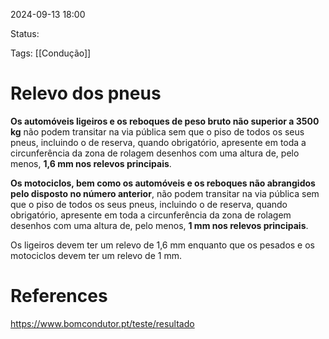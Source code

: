 2024-09-13 18:00

Status: 

Tags: [[Condução]] 

# Relevo dos pneus

**Os automóveis ligeiros e os reboques de peso bruto não superior a 3500 kg** não podem transitar na via pública sem que o piso de todos os seus pneus, incluindo o de reserva, quando obrigatório, apresente em toda a circunferência da zona de rolagem desenhos com uma altura de, pelo menos, **1,6 mm nos relevos principais**.

**Os motociclos, bem como os automóveis e os reboques não abrangidos pelo disposto no número anterior**, não podem transitar na via pública sem que o piso de todos os seus pneus, incluindo o de reserva, quando obrigatório, apresente em toda a circunferência da zona de rolagem desenhos com uma altura de, pelo menos, **1 mm nos relevos principais**.

Os ligeiros devem ter um relevo de 1,6 mm enquanto que os pesados e os motociclos devem ter um relevo de 1 mm.

# References

https://www.bomcondutor.pt/teste/resultado